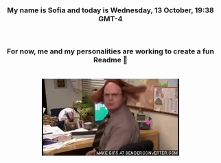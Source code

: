 


<div align="center">
<h3 >My name is Sofia and today is Wednesday, 13 October, 19:38 GMT-4</h3><br>
<h3 >For now, me and my personalities are working to create a fun Readme 👋
</h3><br>
<img src='img/dwight.gif' alt='working...'/>
</div>
